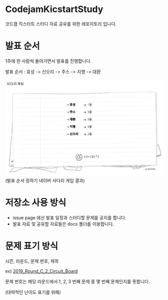 # CodejamKicstartStudy
코드잼 킥스타트 스터디 자료 공유를 위한 레포지토리 입니다.

# 발표 순서
1주에 한 사람씩 돌아가면서 발표를 진행합니다.

발표 순서 : 효성 -> 산오리 -> 주스 -> 지행 -> 대환

![order](./order.png)
(발표 순서 정하기 네이버 사다리 게임 결과)

# 저장소 사용 방식
 - issue page 에선 발표 일정과 스터디할 문제를 공지를 합니다.
 - 발표 자료 및 공유할 자료들은 docs 폴더를 이용합니다.

# 문제 표기 방식

시즌, 라운드, 문제 번호, 제목

ex) [2019_Round_C_2_Circuit_Board](https://codingcompetitions.withgoogle.com/kickstart/round/0000000000050ff2/0000000000150aae)

문제 번호는 해당 라운드에서 1, 2, 3 번째 문제 중 몇 번째 문제인지를 뜻합니다.

(대략적인 난이도 표기를 위해)
